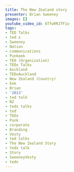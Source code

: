 ```yaml
---
title: The New Zealand story
presenter: Brian Sweeney
images: []
youtube_video_id: 6TfwRRJTF1o
tags:
- TED Talks
- ted x
- Sweeney
- Nation
- communications
- Punkeek
- TED (Organization)
- TEDx Talks
- Auckland
- TEDxAuckland
- New Zealand (Country)
- Eek
- Brian
- '2013'
- ted talk
- NZ
- tedx talks
- ted
- TEDx
- Punk
- corporate
- Branding
- Vesty
- ted talks
- The New Zealand Story
- tedx talk
- Story
- SweeneyVesty
- tedx
---
```

